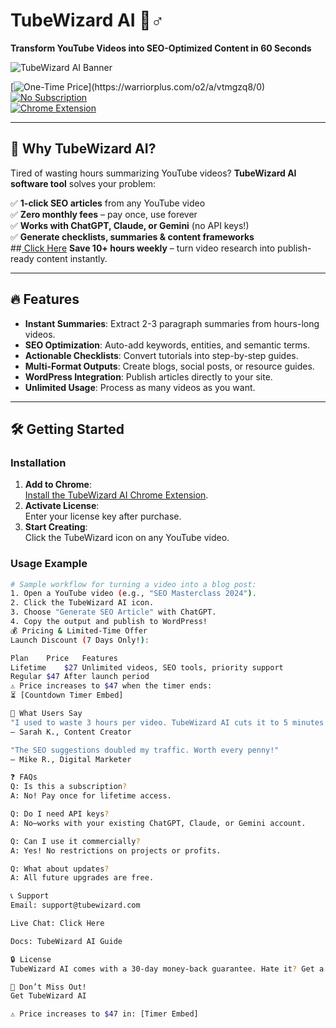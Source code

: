 # TubeWizard AI 🧙♂️  
**Transform YouTube Videos into SEO-Optimized Content in 60 Seconds**  

![TubeWizard AI Banner](https://via.placeholder.com/1200x400.png?text=TubeWizard+AI+-+Your+Content+Transformation+Engine)  

[![One-Time Price](https://img.shields.io/badge/Price-$27_(Limited_Time)-brightgreen)](https://warriorplus.com/o2/a/vtmgzq8/0)
[![No Subscription](https://img.shields.io/badge/License-Lifetime_Access-blue)]((https://warriorplus.com/o2/a/vtmgzq8/0))  
[![Chrome Extension](https://img.shields.io/badge/Platform-Chrome_Extension-important)]((https://warriorplus.com/o2/a/vtmgzq8/0))  

---

## 🚀 **Why TubeWizard AI?**  
Tired of wasting hours summarizing YouTube videos? **TubeWizard AI software tool** solves your problem:  

✅ **1-click SEO articles** from any YouTube video  
✅ **Zero monthly fees** – pay once, use forever  
✅ **Works with ChatGPT, Claude, or Gemini** (no API keys!)  
✅ **Generate checklists, summaries & content frameworks**  
##[ Click Here](https://warriorplus.com/o2/a/vtmgzq8/0)
**Save 10+ hours weekly** – turn video research into publish-ready content instantly.  

---

## 🔥 **Features**  
- **Instant Summaries**: Extract 2-3 paragraph summaries from hours-long videos.  
- **SEO Optimization**: Auto-add keywords, entities, and semantic terms.  
- **Actionable Checklists**: Convert tutorials into step-by-step guides.  
- **Multi-Format Outputs**: Create blogs, social posts, or resource guides.  
- **WordPress Integration**: Publish articles directly to your site.  
- **Unlimited Usage**: Process as many videos as you want.  

---

## 🛠️ **Getting Started**  
### **Installation**  
1. **Add to Chrome**:  
   [Install the TubeWizard AI Chrome Extension](ClickHere(https://warriorplus.com/o2/a/vtmgzq8/0)).  
2. **Activate License**:  
   Enter your license key after purchase.  
3. **Start Creating**:  
   Click the TubeWizard icon on any YouTube video.  

### **Usage Example**  
```bash
# Sample workflow for turning a video into a blog post:  
1. Open a YouTube video (e.g., "SEO Masterclass 2024").  
2. Click the TubeWizard AI icon.  
3. Choose "Generate SEO Article" with ChatGPT.  
4. Copy the output and publish to WordPress!  
💰 Pricing & Limited-Time Offer
Launch Discount (7 Days Only!):

Plan	Price	Features
Lifetime	$27	Unlimited videos, SEO tools, priority support
Regular	$47	After launch period
⚠️ Price increases to $47 when the timer ends:
⏳ [Countdown Timer Embed]

📢 What Users Say
"I used to waste 3 hours per video. TubeWizard AI cuts it to 5 minutes!"
– Sarah K., Content Creator

"The SEO suggestions doubled my traffic. Worth every penny!"
– Mike R., Digital Marketer

❓ FAQs
Q: Is this a subscription?
A: No! Pay once for lifetime access.

Q: Do I need API keys?
A: No—works with your existing ChatGPT, Claude, or Gemini account.

Q: Can I use it commercially?
A: Yes! No restrictions on projects or profits.

Q: What about updates?
A: All future upgrades are free.

📞 Support
Email: support@tubewizard.com

Live Chat: Click Here

Docs: TubeWizard AI Guide

🔒 License
TubeWizard AI comes with a 30-day money-back guarantee. Hate it? Get a full refund, no questions asked.

🚨 Don’t Miss Out!
Get TubeWizard AI

⚠️ Price increases to $47 in: [Timer Embed]

